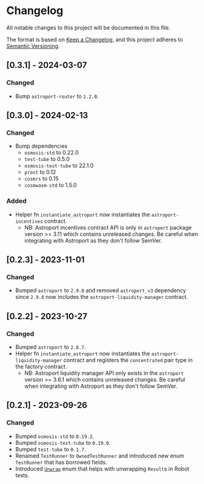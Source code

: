 # Changelog

All notable changes to this project will be documented in this file.

The format is based on [Keep a Changelog](https://keepachangelog.com/en/1.0.0/),
and this project adheres to [Semantic Versioning](https://semver.org/spec/v2.0.0.html).

## [0.3.1] - 2024-03-07

### Changed

- Bump `astroport-router` to `1.2.0`.

## [0.3.0] - 2024-02-13

### Changed

- Bump dependencies
  - `osmosis-std` to 0.22.0
  - `test-tube` to 0.5.0
  - `osmosis-test-tube` to 22.1.0
  - `prost` to 0.12
  - `cosmrs` to 0.15
  - `cosmwasm-std` to 1.5.0

### Added

- Helper fn `instantiate_astroport` now instantiates the `astroport-incentives` contract.
  - NB: Astroport incentives contract API is only in `astroport` package version >= 3.11 which contains unreleased changes. Be careful when integrating with Astroport as they don't follow SemVer.

## [0.2.3] - 2023-11-01

### Changed

- Bumped `astroport` to `2.9.0` and removed `astroport_v3` dependency since `2.9.0` now includes the `astroport-liquidity-manager` contract.

## [0.2.2] - 2023-10-27

### Changed

- Bumped `astroport` to `2.8.7`.
- Helper fn `instantiate_astroport` now instantiates the `astroport-liquidity-manager` contract and registers the `concentrated` pair type in the factory contract.
  - NB: Astroport liquidity manager API only exists in the `astroport` version >= 3.6.1 which contains unreleased changes. Be careful when integrating with Astroport as they don't follow SemVer.

## [0.2.1] - 2023-09-26

### Changed

- Bumped `osmosis-std` to `0.19.2`.
- Bumped `osmosis-test-tube` to `0.19.0`.
- Bumped `test-tube` to `0.1.7`.
- Renamed `TestRunner` to `OwnedTestRunner` and introduced new enum `TestRunner` that has borrowed fields.
- Introduced [`Unwrap`](src/helpers.rs) enum that helps with unwrapping `Result`s in Robot tests.
